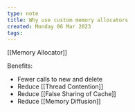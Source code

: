 ```yaml
---
type: note
title: Why use custom memory allocators
created: Monday 06 Mar 2023
tags: 
---
```

[[Memory Allocator]]

Benefits:
- Fewer calls to new and delete
- Reduce [[Thread Contention]]
- Reduce [[False Sharing of Cache]]
- Reduce [[Memory Diffusion]]